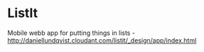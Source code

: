 ListIt
======

Mobile webb app for putting things in lists - http://daniellundqvist.cloudant.com/listit/_design/app/index.html

